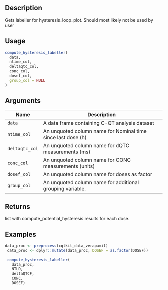 ## Description

Gets labeller for hysteresis_loop_plot. Should most likely not be used by user

## Usage

```r
compute_hysteresis_labeller(
  data,
  ntime_col,
  deltaqtc_col,
  conc_col,
  dosef_col,
  group_col = NULL
)
```

## Arguments

| Name | Description |
|------|-------------|
| `data` | A data frame containing C-QT analysis dataset |
| `ntime_col` | An unquoted column name for Nominal time since last dose (h) |
| `deltaqtc_col` | An unquoted column name for dQTC measurements (ms) |
| `conc_col` | An unquoted column name for CONC measurements (units) |
| `dosef_col` | An unquoted column name for doses as factor |
| `group_col` | An unquoted column name for additional grouping variable. |

## Returns

list with compute_potential_hysteresis results for each dose.

## Examples

```r
data_proc <- preprocess(cqtkit_data_verapamil)
 data_proc <- dplyr::mutate(data_proc, DOSEF = as.factor(DOSEF))
 
 compute_hysteresis_labeller(
   data_proc,
   NTLD,
   deltaQTCF,
   CONC,
   DOSEF)
```


